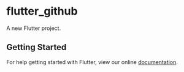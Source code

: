 # flutter_github

A new Flutter project.

## Getting Started

For help getting started with Flutter, view our online
[documentation](https://flutter.io/).
